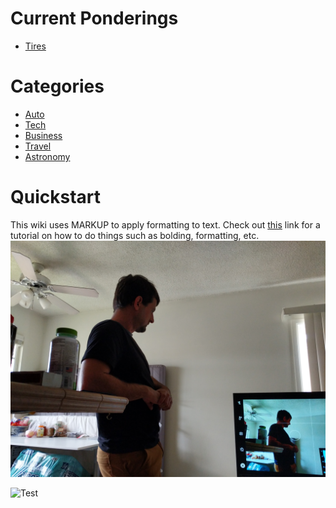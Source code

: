 <!-- TITLE: Exploits and Machinations -->
<!-- SUBTITLE: E&M is a repository for all ideas. Dream your biggest dreams. -->

# Current Ponderings

* [Tires](/home/auto/4-x-4/tires)
# Categories

* [Auto](/home/auto)
* [Tech](/home/tech)
* [Business](/home/business)
* [Travel](/home/travel)
* [Astronomy](/home/astronomy)
# Quickstart
This wiki uses MARKUP to apply formatting to text. Check out [this](https://github.com/adam-p/markdown-here/wiki/Markdown-Cheatsheet) link for a tutorial on how to do things such as bolding, formatting, etc.
![15197662147246985231682864305220](/uploads/15197662147246985231682864305220.jpg "15197662147246985231682864305220")

![Test](https://drive.google.com/file/d/1nvSO4Iw3Fgd_en5HCW0gkRV6352Oakf4/preview)


